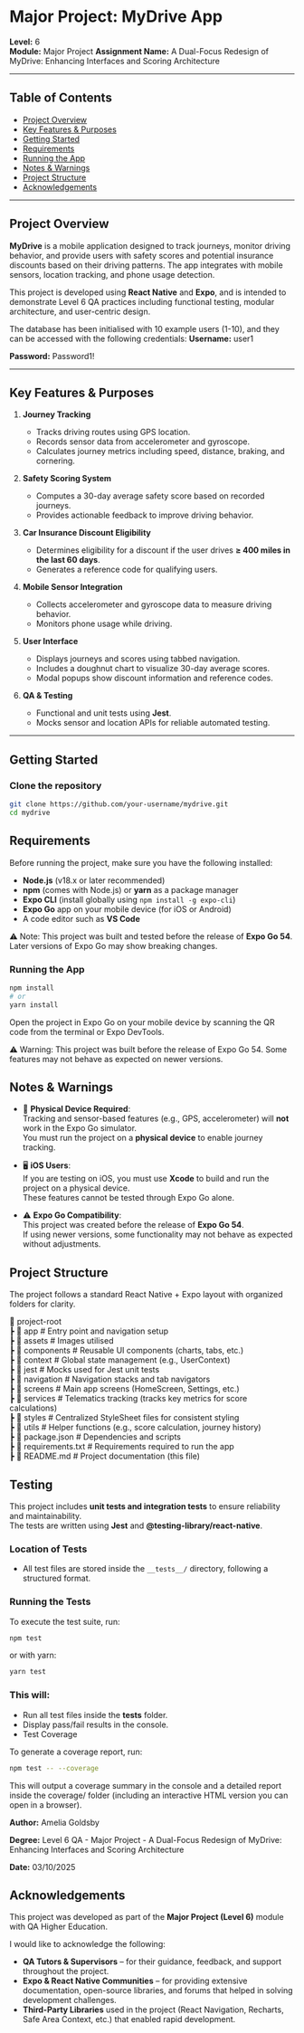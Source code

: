 # Major Project: MyDrive App

**Level:** 6  
**Module:** Major Project
**Assignment Name:** A Dual-Focus Redesign of MyDrive: Enhancing Interfaces and Scoring Architecture

---

## Table of Contents

- [Project Overview](#project-overview)
- [Key Features & Purposes](#key-features--purposes)
- [Getting Started](#getting-started)
- [Requirements](#requirements)
- [Running the App](#running-the-app)
- [Notes & Warnings](#notes--warnings)
- [Project Structure](#project-structure)
- [Acknowledgements](#acknowledgements)

---

## Project Overview

**MyDrive** is a mobile application designed to track journeys, monitor driving behavior, and provide users with safety scores and potential insurance discounts based on their driving patterns. The app integrates with mobile sensors, location tracking, and phone usage detection.

This project is developed using **React Native** and **Expo**, and is intended to demonstrate Level 6 QA practices including functional testing, modular architecture, and user-centric design.

The database has been initialised with 10 example users (1-10), and they can be accessed with the following credentials:
**Username:** user1

**Password:** Password1!

---

## Key Features & Purposes

1. **Journey Tracking**

   - Tracks driving routes using GPS location.
   - Records sensor data from accelerometer and gyroscope.
   - Calculates journey metrics including speed, distance, braking, and cornering.

2. **Safety Scoring System**

   - Computes a 30-day average safety score based on recorded journeys.
   - Provides actionable feedback to improve driving behavior.

3. **Car Insurance Discount Eligibility**

   - Determines eligibility for a discount if the user drives **≥ 400 miles in the last 60 days**.
   - Generates a reference code for qualifying users.

4. **Mobile Sensor Integration**

   - Collects accelerometer and gyroscope data to measure driving behavior.
   - Monitors phone usage while driving.

5. **User Interface**

   - Displays journeys and scores using tabbed navigation.
   - Includes a doughnut chart to visualize 30-day average scores.
   - Modal popups show discount information and reference codes.

6. **QA & Testing**
   - Functional and unit tests using **Jest**.
   - Mocks sensor and location APIs for reliable automated testing.

---

## Getting Started

### Clone the repository

```bash
git clone https://github.com/your-username/mydrive.git
cd mydrive
```

## Requirements

Before running the project, make sure you have the following installed:

- **Node.js** (v18.x or later recommended)
- **npm** (comes with Node.js) or **yarn** as a package manager
- **Expo CLI** (install globally using `npm install -g expo-cli`)
- **Expo Go** app on your mobile device (for iOS or Android)
- A code editor such as **VS Code**

⚠️ Note: This project was built and tested before the release of **Expo Go 54**.  
Later versions of Expo Go may show breaking changes.

### Running the App

```bash
npm install
# or
yarn install
```

Open the project in Expo Go on your mobile device by scanning the QR code from the terminal or Expo DevTools.

⚠️ Warning: This project was built before the release of Expo Go 54. Some features may not behave as expected on newer versions.

## Notes & Warnings

- 🚨 **Physical Device Required**:  
  Tracking and sensor-based features (e.g., GPS, accelerometer) will **not** work in the Expo Go simulator.  
  You must run the project on a **physical device** to enable journey tracking.

- 🖥️ **iOS Users**:  
  If you are testing on iOS, you must use **Xcode** to build and run the project on a physical device.  
  These features cannot be tested through Expo Go alone.

- ⚠️ **Expo Go Compatibility**:  
  This project was created before the release of **Expo Go 54**.  
  If using newer versions, some functionality may not behave as expected without adjustments.

## Project Structure

The project follows a standard React Native + Expo layout with organized folders for clarity.

📂 project-root  
 ┣ 📂 app # Entry point and navigation setup  
 ┣ 📂 assets # Images utilised  
 ┣ 📂 components # Reusable UI components (charts, tabs, etc.)  
 ┣ 📂 context # Global state management (e.g., UserContext)  
 ┣ 📂 jest # Mocks used for Jest unit tests  
 ┣ 📂 navigation # Navigation stacks and tab navigators  
 ┣ 📂 screens # Main app screens (HomeScreen, Settings, etc.)  
 ┣ 📂 services # Telematics tracking (tracks key metrics for score calculations)  
 ┣ 📂 styles # Centralized StyleSheet files for consistent styling  
 ┣ 📂 utils # Helper functions (e.g., score calculation, journey history)  
 ┣ 📜 package.json # Dependencies and scripts  
 ┣ 📜 requirements.txt # Requirements required to run the app  
 ┣ 📜 README.md # Project documentation (this file)

## Testing

This project includes **unit tests and integration tests** to ensure reliability and maintainability.  
The tests are written using **Jest** and **@testing-library/react-native**.

### Location of Tests

- All test files are stored inside the `__tests__/` directory, following a structured format.

### Running the Tests

To execute the test suite, run:

```bash
npm test
```

or with yarn:

```bash
yarn test
```

### This will:

- Run all test files inside the **tests** folder.
- Display pass/fail results in the console.
- Test Coverage

To generate a coverage report, run:

```bash
npm test -- --coverage
```

This will output a coverage summary in the console and a detailed report inside the coverage/ folder (including an interactive HTML version you can open in a browser).

**Author:** Amelia Goldsby

**Degree:** Level 6 QA - Major Project - A Dual-Focus Redesign of MyDrive: Enhancing Interfaces and Scoring Architecture

**Date:** 03/10/2025

## Acknowledgements

This project was developed as part of the **Major Project (Level 6)** module with QA Higher Education.

I would like to acknowledge the following:

- **QA Tutors & Supervisors** – for their guidance, feedback, and support throughout the project.
- **Expo & React Native Communities** – for providing extensive documentation, open-source libraries, and forums that helped in solving development challenges.
- **Third-Party Libraries** used in the project (React Navigation, Recharts, Safe Area Context, etc.) that enabled rapid development.
